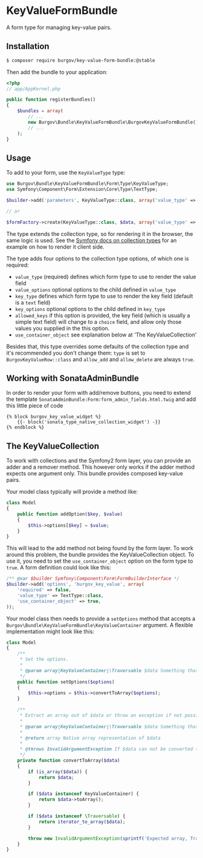KeyValueFormBundle
==================

A form type for managing key-value pairs.

Installation
------------

```bash
$ composer require burgov/key-value-form-bundle:@stable
```

Then add the bundle to your application:

```php
<?php
// app/AppKernel.php

public function registerBundles()
{
    $bundles = array(
        // ...
        new Burgov\Bundle\KeyValueFormBundle\BurgovKeyValueFormBundle(),
        // ...
    );
}
```

Usage
-----

To add to your form, use the `KeyValueType` type:

```php
use Burgov\Bundle\KeyValueFormBundle\Form\Type\KeyValueType;
use Symfony\Component\Form\Extension\Core\Type\TextType;

$builder->add('parameters', KeyValueType::class, array('value_type' => TextType::class));

// or

$formFactory->create(KeyValueType::class, $data, array('value_type' => TextType::class));
```

The type extends the collection type, so for rendering it in the browser, the same logic is used. See the
[Symfony docs on collection types](http://symfony.com/doc/current/cookbook/form/form_collections.html) for
an example on how to render it client side.

The type adds four options to the collection type options, of which one is required:

  * `value_type` (required) defines which form type to use to render the value field
  * `value_options` optional options to the child defined in `value_type`
  * `key_type` defines which form type to use to render the key field (default is a `text` field)
  * `key_options` optional options to the child defined in `key_type`
  * `allowed_keys` if this option is provided, the key field (which is usually a simple text field) will change to a `choice` field, and allow only those values you supplied in the this option.
  * `use_container_object` see explanation below at 'The KeyValueCollection'

Besides that, this type overrides some defaults of the collection type and it's recommended you don't change them:
`type` is set to `BurgovKeyValueRow::class` and `allow_add` and `allow_delete` are always `true`.

Working with SonataAdminBundle
------------------------------

In order to render your form with add/remove buttons, you need to extend the template `SonataAdminBundle:Form:form_admin_fields.html.twig` and add this little piece of code
```twig
{% block burgov_key_value_widget %}
    {{- block('sonata_type_native_collection_widget') -}}
{% endblock %}
```

The KeyValueCollection
----------------------

To work with collections and the Symfony2 form layer, you can provide an adder
and a remover method. This however only works if the adder method expects one
argument only. This bundle provides composed key-value pairs.

Your model class typically will provide a method like:

```php
class Model
{
    public function addOption($key, $value)
    {
        $this->options[$key] = $value;
    }
}
```

This will lead to the add method not being found by the form layer. To work
around this problem, the bundle provides the KeyValueCollection object. To use
it, you need to set the `use_container_object` option on the form type to
`true`. A form definition could look like this:

```php
/** @var $builder Symfony\Component\Form\FormBuilderInterface */
$builder->add('options', 'burgov_key_value', array(
    'required' => false,
    'value_type' => TextType::class,
    'use_container_object' => true,
));
```

Your model class then needs to provide a `setOptions` method that accepts a
`Burgov\Bundle\KeyValueFormBundle\KeyValueContainer` argument. A flexible
implementation might look like this:

```php
class Model
{
    /**
     * Set the options.
     *
     * @param array|KeyValueContainer|\Traversable $data Something that can be converted to an array.
     */
    public function setOptions($options)
    {
        $this->options = $this->convertToArray($options);
    }

    /**
     * Extract an array out of $data or throw an exception if not possible.
     *
     * @param array|KeyValueContainer|\Traversable $data Something that can be converted to an array.
     *
     * @return array Native array representation of $data
     *
     * @throws InvalidArgumentException If $data can not be converted to an array.
     */
    private function convertToArray($data)
    {
        if (is_array($data)) {
            return $data;
        }

        if ($data instanceof KeyValueContainer) {
            return $data->toArray();
        }

        if ($data instanceof \Traversable) {
            return iterator_to_array($data);
        }

        throw new InvalidArgumentException(sprintf('Expected array, Traversable or KeyValueContainer, got "%s"', is_object($data) ? get_class($data) : get_type($data)));
    }
}
```
